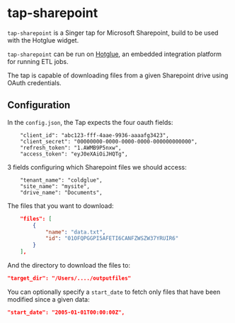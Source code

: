 # tap-sharepoint

`tap-sharepoint` is a Singer tap for Microsoft Sharepoint, build to be used with the Hotglue widget.

`tap-sharepoint` can be run on [Hotglue](https://hotglue.com), an embedded integration platform for running ETL jobs.

The tap is capable of downloading files from a given Sharepoint drive using OAuth credentials.

## Configuration

In the `config.json`, the Tap expects the four oauth fields:
```
    "client_id": "abc123-fff-4aae-9936-aaaafg3423",
    "client_secret": "00000000-0000-0000-0000-000000000000",
    "refresh_token": "1.AWMB9P5nxw",
    "access_token": "eyJ0eXAiOiJHQTg",
```

3 fields configuring which Sharepoint files we should access:

```
    "tenant_name": "coldglue",
    "site_name": "mysite",
    "drive_name": "Documents",
```

The files that you want to download:
```json
    "files": [
        {
            "name": "data.txt",
            "id": "01OFQPGGPI5AFETI6CANFZWSZW37YRUIR6"
        }
    ],
```

And the directory to download the files to:
```json
"target_dir": "/Users/..../outputfiles"
```

You can optionally specify a `start_date` to fetch only files that have been modified since a given data:
```json
"start_date": "2005-01-01T00:00:00Z",
```

